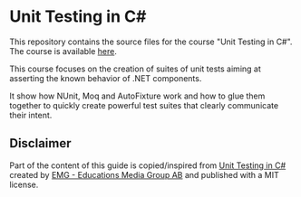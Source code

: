 # Unit Testing in C#

This repository contains the source files for the course "Unit Testing in C#". The course is available [here](https://docs.educationsmediagroup.com/unit-testing-csharp/).

This course focuses on the creation of suites of unit tests aiming at asserting the known behavior of .NET components.

It show how NUnit, Moq and AutoFixture work and how to glue them together to quickly create powerful test suites that clearly communicate their intent.

## Disclaimer

Part of the content of this guide is copied/inspired from [Unit Testing in C#](https://docs.educationsmediagroup.com/unit-testing-csharp/) created by [EMG - Educations Media Group AB](https://github.com/emgdev) and published with a MIT license.
